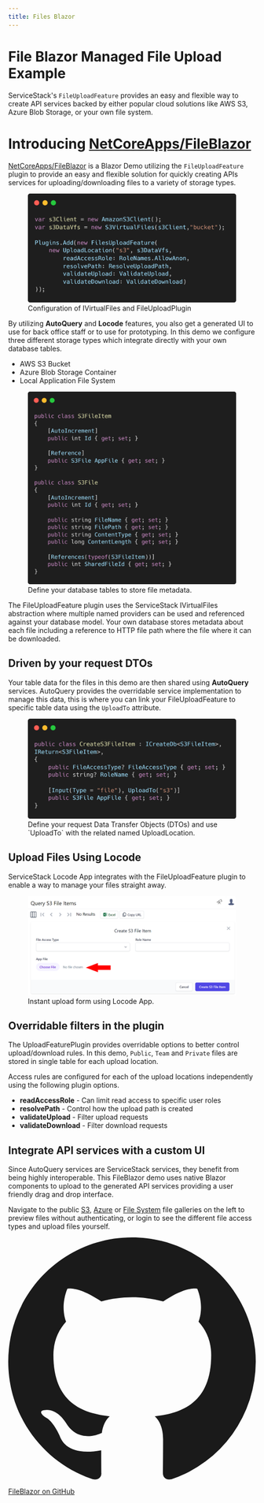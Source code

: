 ```yaml
---
title: Files Blazor
---
```


<main class="not-prose hide-title mt-8 mx-auto max-w-7xl px-4 sm:mt-12">
    <div class="text-center">
        <h1 class="text-4xl tracking-tight font-extrabold text-gray-900 sm:text-5xl md:text-6xl">
            <span class="block xl:inline">File Blazor </span>
            <span class="block text-indigo-600 xl:inline">Managed File Upload Example</span>
        </h1>
        <p class="mt-3 max-w-md mx-auto text-base text-gray-500 sm:text-lg md:mt-5 md:text-xl md:max-w-3xl">ServiceStack's 
            <code class="bg-blue-50 text-blue-500 py-1 px-2 rounded">FileUploadFeature</code>
            provides an easy and flexible way to create API services backed by either popular cloud solutions like AWS S3, Azure Blob Storage, or your own file system.
        </p>
    </div>
</main>
<div class="not-prose relative py-8 bg-white overflow-hidden">
    <div class="relative px-4 sm:px-6 lg:px-8">
        <div class="text-lg max-w-prose mx-auto">
            <h1>
                <span class="block text-base text-center text-indigo-600 font-semibold tracking-wide uppercase">Introducing</span>
                <span class="mt-2 block text-3xl text-center leading-8 font-extrabold tracking-tight text-gray-900 sm:text-4xl">
                    <a href="https://github.com/NetCoreApps/FileBlazor">NetCoreApps/FileBlazor</a>                    
                </span>
            </h1>
            <p class="mt-8 text-xl text-gray-500 leading-8">
                <a href="https://github.com/NetCoreApps/FileBlazor">NetCoreApps/FileBlazor</a> is a Blazor Demo utilizing the 
                <code class="bg-blue-50 text-blue-500 py-1 px-2 rounded">FileUploadFeature</code>
                plugin to provide an easy and flexible solution for quickly creating APIs services for uploading/downloading files to a variety of storage types.
            </p>
        </div>
    </div>
</div>

<figure class="m-2">
    <img src="/img/pages/locode/files/fileupload-config-plugin.png" alt="">
    <figcaption>Configuration of IVirtualFiles and FileUploadPlugin</figcaption>
</figure>

By utilizing **AutoQuery** and **Locode** features, you also get a generated UI to use for back office staff or to use for prototyping. In this demo we configure three different storage types which integrate directly with your own database tables.

- AWS S3 Bucket
- Azure Blob Storage Container
- Local Application File System

<figure class="m-2">
    <img src="/img/pages/locode/files/fileupload-datamodel.png" alt="">
    <figcaption>Define your database tables to store file metadata.</figcaption>
</figure>

The FileUploadFeature plugin uses the ServiceStack IVirtualFiles abstraction where multiple named providers can be used and referenced against your database model. Your own database stores metadata about each file including a reference to HTTP file path where the file where it can be downloaded.

## Driven by your request DTOs

Your table data for the files in this demo are then shared using **AutoQuery** services. AutoQuery provides the overridable service implementation to manage this data, this is where you can link your FileUploadFeature to specific table data using the `UploadTo` attribute.

<figure class="m-2">
    <img src="/img/pages/locode/files/fileupload-create-dto.png" alt="">
    <figcaption>Define your request Data Transfer Objects (DTOs) and use `UploadTo` with the related named UploadLocation.</figcaption>
</figure>

## Upload Files Using Locode

ServiceStack Locode App integrates with the FileUploadFeature plugin to enable a way to manage your files straight away.

<figure>
    <img src="/img/pages/locode/files/locode-app-create-s3.png" alt="">
    <figcaption>Instant upload form using Locode App.</figcaption>
</figure>

## Overridable filters in the plugin

The UploadFeaturePlugin provides overridable options to better control upload/download rules. In this demo, `Public`, `Team` and `Private` files are stored in single table for each upload location.

Access rules are configured for each of the upload locations independently using the following plugin options.

- **readAccessRole** - Can limit read access to specific user roles
- **resolvePath** - Control how the upload path is created
- **validateUpload** - Filter upload requests
- **validateDownload** - Filter download requests

## Integrate API services with a custom UI

Since AutoQuery services are ServiceStack services, they benefit from being highly interoperable. This FileBlazor demo uses native Blazor components to upload to the generated API services providing a user friendly drag and drop interface.

Navigate to the public [S3](/aws/public), [Azure](/azure/public) or [File System](/filesystem/public)
file galleries on the left to preview files without authenticating, or login to see the different file access types and upload files yourself.

<div class="not-prose my-8 flex justify-center">
    <a href="https://github.com/NetCoreApps/FileBlazor" 
        class="hover:text-black inline-flex no-underline hover:no-underline items-center px-6 py-3 border border-gray-300 shadow text-base font-medium rounded-md text-gray-700 bg-white hover:bg-gray-50 focus:outline-none focus:ring-2 focus:ring-offset-2 focus:ring-indigo-500">
        <svg class="w-6 h-6" xmlns="http://www.w3.org/2000/svg" viewBox="0 0 24 24">
            <g fill="none">
                <path fill-rule="evenodd" clip-rule="evenodd" d="M12 0C5.37 0 0 5.37 0 12c0 5.31 3.435 9.795 8.205 11.385c.6.105.825-.255.825-.57c0-.285-.015-1.23-.015-2.235c-3.015.555-3.795-.735-4.035-1.41c-.135-.345-.72-1.41-1.23-1.695c-.42-.225-1.02-.78-.015-.795c.945-.015 1.62.87 1.845 1.23c1.08 1.815 2.805 1.305 3.495.99c.105-.78.42-1.305.765-1.605c-2.67-.3-5.46-1.335-5.46-5.925c0-1.305.465-2.385 1.23-3.225c-.12-.3-.54-1.53.12-3.18c0 0 1.005-.315 3.3 1.23c.96-.27 1.98-.405 3-.405s2.04.135 3 .405c2.295-1.56 3.3-1.23 3.3-1.23c.66 1.65.24 2.88.12 3.18c.765.84 1.23 1.905 1.23 3.225c0 4.605-2.805 5.625-5.475 5.925c.435.375.81 1.095.81 2.22c0 1.605-.015 2.895-.015 3.3c0 .315.225.69.825.57A12.02 12.02 0 0 0 24 12c0-6.63-5.37-12-12-12z" fill="currentColor"></path>
            </g>
        </svg><span class="mx-2">FileBlazor on GitHub</span>
    </a>
</div>